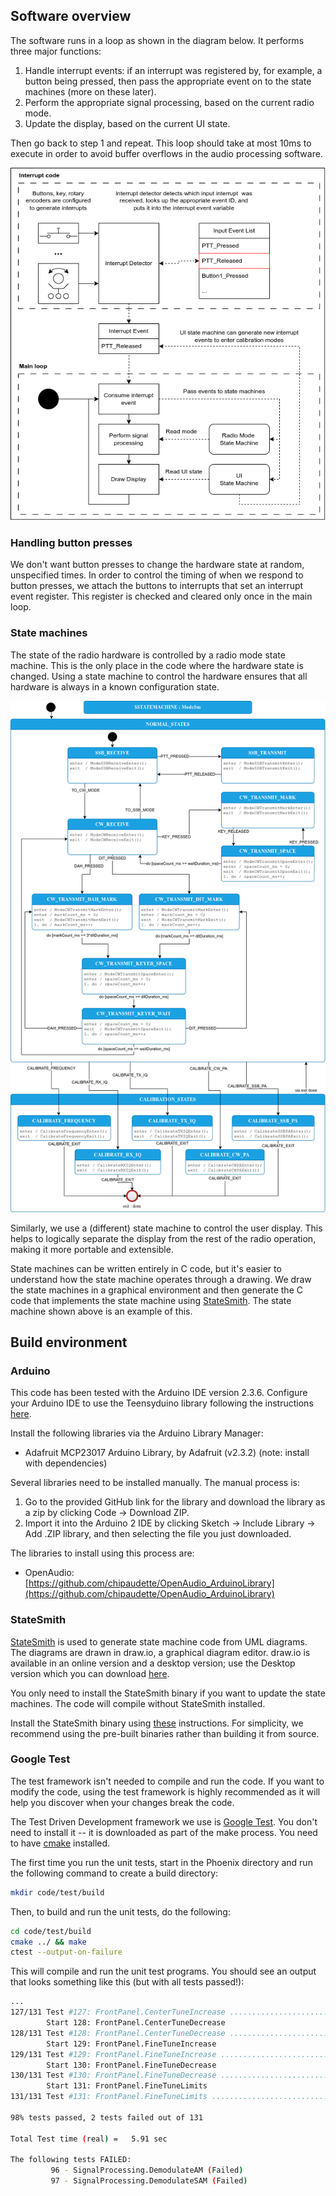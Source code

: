 ## Software overview

The software runs in a loop as shown in the diagram below. It performs three major functions:

1. Handle interrupt events: if an interrupt was registered by, for example, a button being pressed, then pass the appropriate event on to the state machines (more on these later).
2. Perform the appropriate signal processing, based on the current radio mode.
3. Update the display, based on the current UI state.

Then go back to step 1 and repeat. This loop should take at most 10ms to execute in order to avoid buffer overflows in the audio processing software.

![Program flow diagram](images/Program_flow_v1.png)

### Handling button presses

We don't want button presses to change the hardware state at random, unspecified times. In order to control the timing of when we respond to button presses, we attach the buttons to interrupts that set an interrupt event register. This register is checked and cleared only once in the main loop. 

### State machines

The state of the radio hardware is controlled by a radio mode state machine. This is the only place in the code where the hardware state is changed. Using a state machine to control the hardware ensures that all hardware is always in a known configuration state.

![The state machine that controls the radio operating mode](images/RadioModeSm-design.png)

Similarly, we use a (different) state machine to control the user display. This helps to logically separate the display from the rest of the radio operation, making it more portable and extensible.

State machines can be written entirely in C code, but it's easier to understand how the state machine operates through a drawing. We draw the state machines in a graphical environment and then generate the C code that implements the state machine using [StateSmith](https://github.com/StateSmith/StateSmith). The state machine shown above is an example of this.

## Build environment

### Arduino

This code has been tested with the Arduino IDE version 2.3.6. Configure your Arduino IDE to use the Teensyduino library following the instructions [here](https://www.pjrc.com/teensy/td_download.html). 

Install the following libraries via the Arduino Library Manager:

* Adafruit MCP23017 Arduino Library, by Adafruit (v2.3.2) (note: install with dependencies)

Several libraries need to be installed manually. The manual process is:

1. Go to the provided GitHub link for the library and download the library as a zip by clicking Code -> Download ZIP.
2. Import it into the Arduino 2 IDE by clicking Sketch -> Include Library -> Add .ZIP library, and then selecting the file you just downloaded.

The libraries to install using this process are:

* OpenAudio: [https://github.com/chipaudette/OpenAudio_ArduinoLibrary](https://github.com/chipaudette/OpenAudio_ArduinoLibrary)


### StateSmith

[StateSmith](https://github.com/StateSmith/StateSmith) is used to generate state machine code from UML diagrams. The diagrams are drawn in draw.io, a graphical diagram editor. draw.io is available in an online version and a desktop version; use the Desktop version which you can download [here](https://www.drawio.com/).

You only need to install the StateSmith binary if you want to update the state machines. The code will compile without StateSmith installed.

Install the StateSmith binary using [these](https://github.com/StateSmith/StateSmith/wiki/CLI:-Download-or-Install) instructions. For simplicity, we recommend using the pre-built binaries rather than building it from source.

### Google Test

The test framework isn't needed to compile and run the code. If you want to modify the code, using the test framework is highly recommended as it will help you discover when your changes break the code.

The Test Driven Development framework we use is [Google Test](https://google.github.io/googletest/). You don't need to install it -- it is downloaded as part of the make process. You need to have [cmake](https://cmake.org/download/) installed. 

The first time you run the unit tests, start in the Phoenix directory and run the following command to create a build directory:

```bash
mkdir code/test/build
```

Then, to build and run the unit tests, do the following:

```bash
cd code/test/build
cmake ../ && make
ctest --output-on-failure
```

This will compile and run the unit test programs. You should see an output that looks something like this (but with all tests passed!):

```bash
...
127/131 Test #127: FrontPanel.CenterTuneIncrease ...................................   Passed    0.02 sec
        Start 128: FrontPanel.CenterTuneDecrease
128/131 Test #128: FrontPanel.CenterTuneDecrease ...................................   Passed    0.01 sec
        Start 129: FrontPanel.FineTuneIncrease
129/131 Test #129: FrontPanel.FineTuneIncrease .....................................   Passed    0.02 sec
        Start 130: FrontPanel.FineTuneDecrease
130/131 Test #130: FrontPanel.FineTuneDecrease .....................................   Passed    0.01 sec
        Start 131: FrontPanel.FineTuneLimits
131/131 Test #131: FrontPanel.FineTuneLimits .......................................   Passed    0.01 sec

98% tests passed, 2 tests failed out of 131

Total Test time (real) =   5.91 sec

The following tests FAILED:
         96 - SignalProcessing.DemodulateAM (Failed)
         97 - SignalProcessing.DemodulateSAM (Failed)
```

